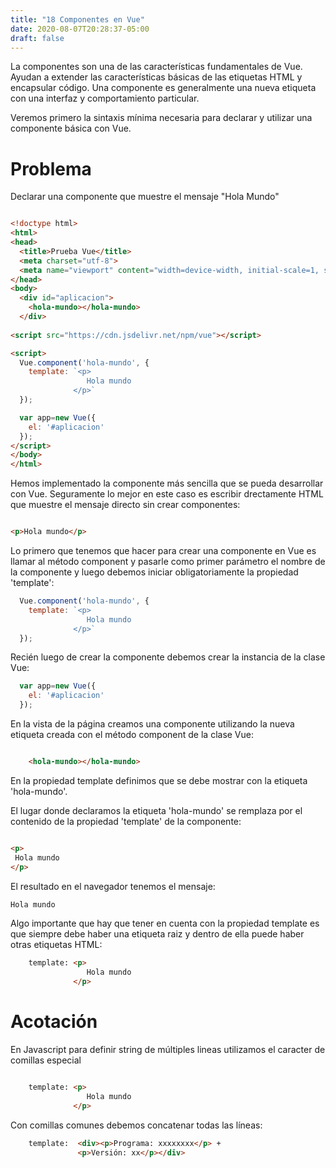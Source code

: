 ```yaml
---
title: "18 Componentes en Vue"
date: 2020-08-07T20:28:37-05:00
draft: false
---
```


La componentes son una de las características fundamentales de Vue. Ayudan a extender las características básicas de las etiquetas HTML y encapsular código.
Una componente es generalmente una nueva etiqueta con una interfaz y comportamiento particular.

Veremos primero la sintaxis mínima necesaria para declarar y utilizar una componente básica con Vue.

# Problema
Declarar una componente que muestre el mensaje "Hola Mundo"

```html

<!doctype html>
<html>
<head>
  <title>Prueba Vue</title> 
  <meta charset="utf-8">
  <meta name="viewport" content="width=device-width, initial-scale=1, shrink-to-fit=no">
</head>
<body>
  <div id="aplicacion">
    <hola-mundo></hola-mundo>
  </div>
 
<script src="https://cdn.jsdelivr.net/npm/vue"></script>

<script>
  Vue.component('hola-mundo', {
    template: `<p>
                 Hola mundo
              </p>`
  });

  var app=new Vue({
    el: '#aplicacion'
  });
</script>
</body>
</html>

```

Hemos implementado la componente más sencilla que se pueda desarrollar con Vue. Seguramente lo mejor en este caso es escribir drectamente HTML que muestre el mensaje directo sin crear componentes:

```html

<p>Hola mundo</p>

```

Lo primero que tenemos que hacer para crear una componente en Vue es llamar al método component y pasarle como primer parámetro el nombre de la componente y luego debemos iniciar obligatoriamente la propiedad 'template':

```javascript
  Vue.component('hola-mundo', {
    template: `<p>
                 Hola mundo
              </p>`
  });

```

Recién luego de crear la componente debemos crear la instancia de la clase Vue:

```javascript
  var app=new Vue({
    el: '#aplicacion'
  });

```

En la vista de la página creamos una componente utilizando la nueva etiqueta creada con el método component de la clase Vue:

```html

    <hola-mundo></hola-mundo>
```

En la propiedad template definimos que se debe mostrar con la etiqueta 'hola-mundo'.

El lugar donde declaramos la etiqueta 'hola-mundo' se remplaza por el contenido de la propiedad 'template' de la componente:

```html

<p>
 Hola mundo
</p>

```
El resultado en el navegador tenemos el mensaje:

```html
Hola mundo
```
Algo importante que hay que tener en cuenta con la propiedad template es que siempre debe haber una etiqueta raiz y dentro de ella puede haber otras etiquetas HTML:

```html
    template: <p>
                 Hola mundo
              </p>

```
# Acotación

En Javascript para definir string de múltiples lineas utilizamos el caracter de comillas especial 

```html

    template: <p>
                 Hola mundo
              </p> 
``` 
Con comillas comunes debemos concatenar todas las líneas:

```html
    template:  <div><p>Programa: xxxxxxxx</p> +
               <p>Versión: xx</p></div>

```